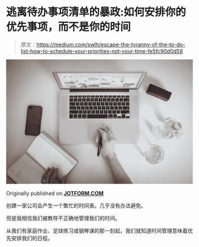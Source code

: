 # 逃离待办事项清单的暴政:如何安排你的优先事项，而不是你的时间

> 原文：<https://medium.com/swlh/escape-the-tyranny-of-the-to-do-list-how-to-schedule-your-priorities-not-your-time-fe5fc90d0d58>

![](img/6132cf33faba008610bb642f4342550c.png)

Originally published on [**JOTFORM.COM**](https://www.jotform.com/blog/schedule-priorities/)

创建一家公司会产生一个繁忙的时间表。几乎没有办法避免。

但是我相信我们被教导不正确地管理我们的时间。

从我们有家庭作业、足球练习或钢琴课的那一刻起，我们就知道时间管理意味着优先安排我们的日程。